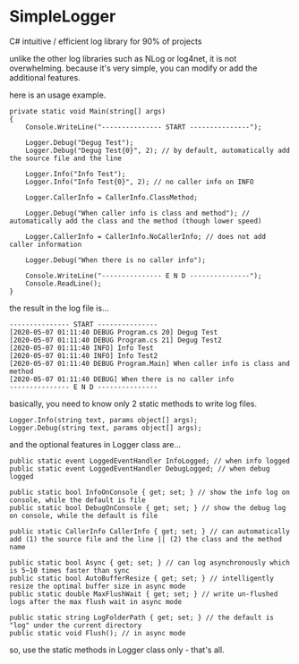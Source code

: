 # SimpleLogger
C# intuitive / efficient log library for 90% of projects


unlike the other log libraries such as NLog or log4net, it is not overwhelming.
because it's very simple, you can modify or add the additional features.



here is an usage example.

    private static void Main(string[] args)
    {
        Console.WriteLine("--------------- START ---------------");

        Logger.Debug("Degug Test");
        Logger.Debug("Degug Test{0}", 2); // by default, automatically add the source file and the line

        Logger.Info("Info Test");
        Logger.Info("Info Test{0}", 2); // no caller info on INFO

        Logger.CallerInfo = CallerInfo.ClassMethod;

        Logger.Debug("When caller info is class and method"); // automatically add the class and the method (though lower speed)

        Logger.CallerInfo = CallerInfo.NoCallerInfo; // does not add caller information

        Logger.Debug("When there is no caller info");

        Console.WriteLine("--------------- E N D ---------------");
        Console.ReadLine();
    }


the result in the log file is...

    --------------- START ---------------
    [2020-05-07 01:11:40 DEBUG Program.cs 20] Degug Test
    [2020-05-07 01:11:40 DEBUG Program.cs 21] Degug Test2
    [2020-05-07 01:11:40 INFO] Info Test
    [2020-05-07 01:11:40 INFO] Info Test2
    [2020-05-07 01:11:40 DEBUG Program.Main] When caller info is class and method
    [2020-05-07 01:11:40 DEBUG] When there is no caller info
    --------------- E N D ---------------



basically, you need to know only 2 static methods to write log files.

    Logger.Info(string text, params object[] args);
    Logger.Debug(string text, params object[] args);



and the optional features in Logger class are...

    public static event LoggedEventHandler InfoLogged; // when info logged
    public static event LoggedEventHandler DebugLogged; // when debug logged

    public static bool InfoOnConsole { get; set; } // show the info log on console, while the default is file
    public static bool DebugOnConsole { get; set; } // show the debug log on console, while the default is file

    public static CallerInfo CallerInfo { get; set; } // can automatically add (1) the source file and the line || (2) the class and the method name

    public static bool Async { get; set; } // can log asynchronously which is 5~10 times faster than sync
    public static bool AutoBufferResize { get; set; } // intelligently resize the optimal buffer size in async mode
    public static double MaxFlushWait { get; set; } // write un-flushed logs after the max flush wait in async mode

    public static string LogFolderPath { get; set; } // the default is "log" under the current directory
    public static void Flush(); // in async mode



so, use the static methods in Logger class only - that's all.

